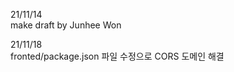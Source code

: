 21/11/14
<br />
make draft by Junhee Won

21/11/18
<br />
fronted/package.json 파일 수정으로  CORS 도메인 해결
